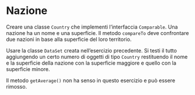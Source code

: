 # Nazione

Creare una classe `Country` che implementi l’interfaccia `Comparable`.
Una nazione ha un nome e una superficie.
Il metodo `compareTo` deve confrontare due nazioni in base alla superficie del loro territorio.

Usare la classe `DataSet` creata nell’esercizio precedente.
Si testi il tutto aggiungendo un certo numero di oggetti di tipo `Country` restituendo il nome e la superficie della
nazione con la superficie maggiore e quello con la superficie minore.

Il metodo `getAverage()` non ha senso in questo esercizio e può essere rimosso.
